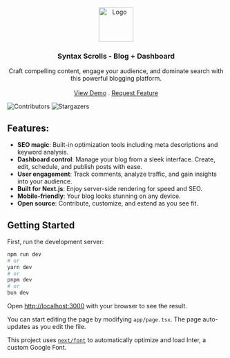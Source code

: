 <br/>
<p align="center">
  <a href="https://github.com/gauravsekhri/nextjs-dashboard">
    <img src="https://raw.githubusercontent.com/gauravsekhri/nextjs-dashboard/master/app/favicon.ico" alt="Logo" width="80" height="80">
  </a>

  <h3 align="center">Syntax Scrolls - Blog + Dashboard</h3>

  <p align="center">
    Craft compelling content, engage your audience, and dominate search with this powerful blogging platform.
    <br/>
    <br/>
    <a href="https://syntax-scrolls.vercel.app/features">View Demo</a>
    .
    <a href="https://github.com/gauravsekhri/nextjs-dashboard/issues">Request Feature</a>
  </p>
</p>

![Contributors](https://img.shields.io/github/contributors/gauravsekhri/nextjs-dashboard?color=dark-green) ![Stargazers](https://img.shields.io/github/stars/gauravsekhri/nextjs-dashboard?style=social)

## Features:

- **SEO magic**: Built-in optimization tools including meta descriptions and keyword analysis.
- **Dashboard control**: Manage your blog from a sleek interface. Create, edit, schedule, and publish posts with ease.
- **User engagement**: Track comments, analyze traffic, and gain insights into your audience.
- **Built for Next.js**: Enjoy server-side rendering for speed and SEO.
- **Mobile-friendly**: Your blog looks stunning on any device.
- **Open source**: Contribute, customize, and extend as you see fit.

## Getting Started

First, run the development server:

```bash
npm run dev
# or
yarn dev
# or
pnpm dev
# or
bun dev
```

Open [http://localhost:3000](http://localhost:3000) with your browser to see the result.

You can start editing the page by modifying `app/page.tsx`. The page auto-updates as you edit the file.

This project uses [`next/font`](https://nextjs.org/docs/basic-features/font-optimization) to automatically optimize and load Inter, a custom Google Font.
